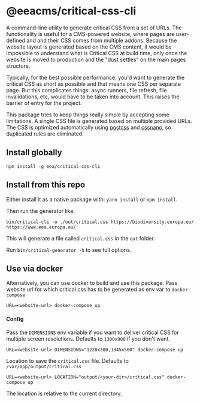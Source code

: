 # @eeacms/critical-css-cli

A command-line utility to generate critical CSS from a set of URLs. The
functionality is useful for a CMS-powered website, where pages are user-defined
and and their CSS comes from multiple addons. Because the website layout is
generated based on the CMS content, it would be impossible to understand what
is Critical CSS at build time, only once the website is moved to production and
the "dust settles" on the main pages structure.

Typically, for the best possible performance, you'd want to generate the
critical CSS as short as possible and that means one CSS per separate page.
But this complicates things: async runners, file refresh, file invalidations,
etc, would have to be taken into account. This raises the barrier of entry for
the project.

This package tries to keep things really simple by accepting some limitations.
A single CSS file is generated based on multiple provided URLs. The CSS is
optimized automatically using [postcss](https://postcss.org/) and
[cssnano](https://cssnano.co/), so duplicated rules are eliminated.

## Install globally

```
npm install -g eea/critical-css-cli
```

## Install from this repo

Either install it as a native package with: `yarn install` or `npm install`.

Then run the generator like:

```
bin/critical-cli -o ./out/critical.css https://biodiversity.europa.eu/ https://www.eea.europa.eu/
```

This will generate a file called `critical.css` in the `out` folder.

Run `bin/critical-generator -h` to see full options.

## Use via docker

Alternatively, you can use docker to build and use this package. Pass website
url for which critical css has to be generated as env var to `docker-compose`

```
URL=<website-url> docker-compose up
```

#### Config

Pass the `DIMENSIONS` env variable if you want to deliver critical CSS for multiple screen resolutions. Defaults to `1300x900` if you don't want.

```
URL=<website-url> DIMENSIONS="1220x300,1345x500" docker-compose up
```

Location to save the `critical.css` file. Defaults to
`/var/app/output/critical.css`

```
URL=<website-url> LOCATION="output/<your-dir>/critical.css" docker-compose up
```

The location is relative to the current directory.
